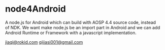 # node4Android

A node.js for Android which can build with AOSP 4.4 source code, instead of NDK.
We want make node.js be an import part in Android and we can add Android Runtime or Framework with a javascript implementation.

jiaqi@rokid.com
qijiasi001@gmail.com

